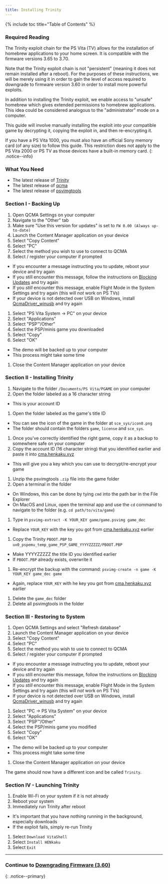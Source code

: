 ```yaml
---
title: Installing Trinity
---
```


{% include toc title="Table of Contents" %}

### Required Reading

The Trinity exploit chain for the PS Vita (TV) allows for the installation of homebrew applications to your home screen. It is compatible with the firmware versions 3.65 to 3.70.

Note that the Trinity exploit chain is not "persistent" (meaning it does not remain installed after a reboot). For the purposes of these instructions, we will be merely using it in order to gain the level of access required to downgrade to firmware version 3.60 in order to install more powerful exploits.

In addition to installing the Trinity exploit, we enable access to "unsafe" homebrew which gives extended permissions to homebrew applications. This idea could be considered analogous to the "administrator" mode on a computer.

This guide will involve manually installing the exploit into your compatible game by decrypting it, copying the exploit in, and then re-encrypting it.

If you have a PS Vita 1000, you must also have an official Sony memory card (of any size) to follow this guide. This restriction does not apply to the PS Vita 2000 or PS TV as those devices have a built-in memory card.
{: .notice--info}

### What You Need

- The latest release of [Trinity](https://github.com/TheOfficialFloW/Trinity/releases/latest)
- The latest release of [qcma](https://github.com/codestation/qcma/releases/latest)
- The latest release of [psvimgtools](https://github.com/yifanlu/psvimgtools/releases/latest)

### Section I - Backing Up

1. Open QCMA Settings on your computer
1. Navigate to the "Other" tab
1. Make sure "Use this version for updates" is set to `FW 0.00 (Always up-to-date)`
1. Launch the Content Manager application on your device
1. Select "Copy Content"
1. Select "PC"
1. Select the method you wish to use to connect to QCMA
1. Select / register your computer if prompted
  + If you encounter a message instructing you to update, reboot your device and try again
  + If you still encounter this message, follow the instructions on [Blocking Updates](blocking-updates) and try again
  + If you *still* encounter this message, enable Flight Mode in the System Settings and try again (this will *not* work on PS TVs)
  + If your device is not detected over USB on Windows, install [QcmaDriver_winusb](https://github.com/soarqin/finalhe/releases/download/v1.3/QcmaDriver_winusb.exe) and try again
1. Select "PS Vita System -> PC" on your device
1. Select "Applications"
1. Select "PSP™/Other"
1. Select the PSP/minis game you downloaded
1. Select "Copy"
1. Select "OK"
  + The demo will be backed up to your computer
  + This process might take some time
1. Close the Content Manager application on your device

### Section II - Installing Trinity

1. Navigate to the folder `/Documents/PS Vita/PGAME` on your computer
1. Open the folder labeled as a 16 character string
  - This is your account ID
1. Open the folder labeled as the game's title ID
  - You can see the icon of the game in the folder at `sce_sys/icon0.png`
  - The folder should contain the folders `game`, `license` and `sce_sys`.
1. Once you've correctly identified the right game, copy it as a backup to somewhere safe on your computer
1. Copy the account ID (16 character string) that you idenitified earlier and paste it into [cma.henkaku.xyz](http://cma.henkaku.xyz/)
  - This will give you a key which you can use to decrypt/re-encrypt your game
1. Unzip the psvimgtools `.zip` file into the game folder
1. Open a terminal in the folder
  - On Windows, this can be done by tying `cmd` into the path bar in the File Explorer
  - On MacOS and Linux, open the terminal app and use the `cd` command to navigate to the folder (e.g. `cd path/to/vita/game`)
1. Type in `psvimg-extract -K YOUR_KEY game/game.psvimg game_dec`
  - Replace `YOUR_KEY` with the key you got from [cma.henkaku.xyz](http://cma.henkaku.xyz/) earlier
1. Copy the Trinity `PBOOT.PBP` to `ux0_pspemu_temp_game_PSP_GAME_YYYYZZZZZ/PBOOT.PBP`
  - Make YYYYZZZZZ the title ID you identified earlier
  - If `PBOOT.PBP` already exists, overwrite it
1. Re-encrypt the backup with the command: `psvimg-create -n game -K YOUR_KEY game_dec game`
  - Again, replace `YOUR_KEY` with he key you got from [cma.henkaku.xyz](http://cma.henkaku.xyz/) earlier
1. Delete the `game_dec` folder
1. Delete all psvimgtools in the folder

### Section III - Restoring to System

1. Open QCMA Settings and select "Refresh database"
1. Launch the Content Manager application on your device
1. Select "Copy Content"
1. Select "PC"
1. Select the method you wish to use to connect to QCMA
1. Select / register your computer if prompted
  + If you encounter a message instructing you to update, reboot your device and try again
  + If you still encounter this message, follow the instructions on [Blocking Updates](blocking-updates) and try again
  + If you *still* encounter this message, enable Flight Mode in the System Settings and try again (this will *not* work on PS TVs)
  + If your device is not detected over USB on Windows, install [QcmaDriver_winusb](https://github.com/soarqin/finalhe/releases/download/v1.3/QcmaDriver_winusb.exe) and try again
1. Select "PC -> PS Vita System" on your device
1. Select "Applications"
1. Select "PSP™/Other"
1. Select the PSP/minis game you modified
1. Select "Copy"
1. Select "OK"
  + The demo will be backed up to your computer
  + This process might take some time
1. Close the Content Manager application on your device

The game should now have a different icon and be called `Trinity`.

### Section IV - Launching Trinity

1. Enable Wi-Fi on your system if it is not already
1. Reboot your system
1. Immediately run Trinity after reboot
  - It's important that you have nothing running in the background, especially downloads
  - If the exploit fails, simply re-run Trinity
1. Select `Download VitaShell`
1. Select `Install HENkaku`
1. Select `Exit`

___

### Continue to [Downgrading Firmware (3.60)](downgrading-firmware-(3.60))
{: .notice--primary}
